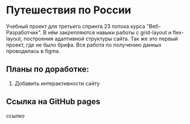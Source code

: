 # Путешествия по России

Учебный проект для третьего спринта 23 потока курса "Веб-Разработчик". В нём закрепляются навыки работы с grid-layout и flex-layout, построения адаптивной структуры сайта. Так же это первый проект, где не было брифа. Вся работа по получению данных проводилась в figma.

## Планы по доработке:

1. Добавить интерактивности сайту

## Ссылка на GitHub pages
ссылко